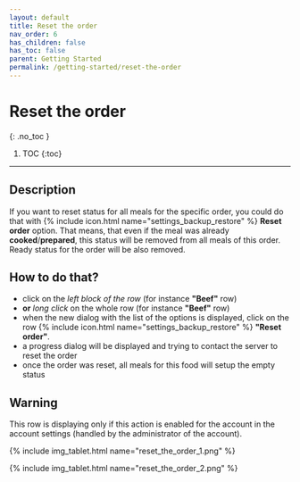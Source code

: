 ```yaml
---
layout: default
title: Reset the order
nav_order: 6
has_children: false
has_toc: false
parent: Getting Started
permalink: /getting-started/reset-the-order
---
```


# Reset the order
{: .no_toc }

1. TOC
{:toc}

---

## Description
If you want to reset status for all meals for the specific order, you could do that with {% include icon.html name="settings_backup_restore" %} **Reset order** option. That means, that even if the meal was already <span class="text-orange-200">**cooked**</span>/<span class="text-green-200">**prepared**</span>, this status will be removed from all meals of this order. Ready status for the order will be also removed.


## How to do that?
- click on the _left block of the row_ (for instance **"Beef"** row)
- **or** _long click_ on the whole row (for instance **"Beef"** row)
- when the new dialog with the list of the options is displayed, click on the row {% include icon.html name="settings_backup_restore" %} **"Reset order"**.
- a progress dialog will be displayed and trying to contact the server to reset the order
- once the order was reset, all meals for this food will setup the empty status


## Warning
This row is displaying only if this action is enabled for the account in the account settings (handled by the administrator of the account).

{% include img_tablet.html name="reset_the_order_1.png" %}

{% include img_tablet.html name="reset_the_order_2.png" %}